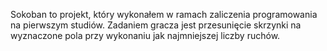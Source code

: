 Sokoban to projekt, który wykonałem w ramach zaliczenia programowania na pierwszym studiów.
Zadaniem gracza jest przesunięcie skrzynki na wyznaczone pola przy wykonaniu jak najmniejszej liczby ruchów.
